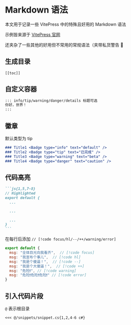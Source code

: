 # Markdown 语法

本文用于记录一些 VitePress 中的特殊且好用的 Markdown 语法

示例皆来源于 [VitePress 官网](https://vitepress.vuejs.org/guide/markdown)

还夹杂了一些其他的好用但不常用的常规语法（夹带私货警告 👀

## 生成目录

```
[[toc]]
```


## 自定义容器

```md
::: info/tip/warning/danger/details 标题可选
你好，世界！
:::
```




## 徽章

默认类型为 tip

```md
### Title1 <Badge type="info" text="default" />
### Title2 <Badge type="tip" text="已完成" />
### Title3 <Badge type="warning" text="beta" />
### Title4 <Badge type="danger" text="caution" />
```




## 代码高亮

````md
```js{1,5,7-8}
// Highlighted
export default { 
  ...

  ...
  
  ...
}
```
````

在每行后添加 `// [!code focus/hl/--/++/warning/error]`

```js
export default {
  msg: "全体目光向我看齐",  // [!code focus]
  msg: "我宣布个事儿",  // [!code hl]
  msg: "我是个傻逼！",  // [!code --]
  msg: "我是个大傻逼！",  // [!code ++]
  msg: "危险❗", // [!code warning]
  msg: "危险❗危险❗危险❗" // [!code error]
}
```


## 引入代码片段

`@` 表示根目录

```
<<< @/snippets/snippet.cs{1,2,4-6 c#}
```


